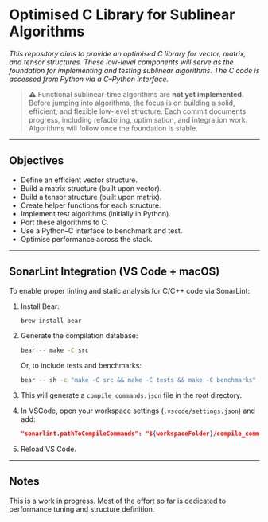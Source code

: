 # Optimised C Library for Sublinear Algorithms

*This repository aims to provide an optimised C library for vector, matrix, and tensor structures. These low-level components will serve as the foundation for implementing and testing sublinear algorithms. The C code is accessed from Python via a C–Python interface.*

> ⚠️ Functional sublinear-time algorithms are **not yet implemented**. Before jumping into algorithms, the focus is on building a solid, efficient, and flexible low-level structure. Each commit documents progress, including refactoring, optimisation, and integration work. Algorithms will follow once the foundation is stable.

---

## Objectives

* Define an efficient vector structure.
* Build a matrix structure (built upon vector).
* Build a tensor structure (built upon matrix).
* Create helper functions for each structure.
* Implement test algorithms (initially in Python).
* Port these algorithms to C.
* Use a Python–C interface to benchmark and test.
* Optimise performance across the stack.

---

## SonarLint Integration (VS Code + macOS)

To enable proper linting and static analysis for C/C++ code via SonarLint:

1. Install Bear:

   ```bash
   brew install bear
   ```

2. Generate the compilation database:

   ```bash
   bear -- make -C src
   ```

   Or, to include tests and benchmarks:

   ```bash
   bear -- sh -c "make -C src && make -C tests && make -C benchmarks"
   ```

3. This will generate a `compile_commands.json` file in the root directory.

4. In VSCode, open your workspace settings (`.vscode/settings.json`) and add:

   ```json
   "sonarlint.pathToCompileCommands": "${workspaceFolder}/compile_commands.json"
   ```

5. Reload VS Code.

---

## Notes

This is a work in progress. Most of the effort so far is dedicated to performance tuning and structure definition.
